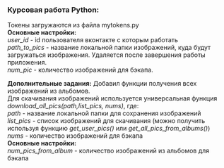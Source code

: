 ### Курсовая работа Python:  
Токены загружаются из файла mytokens.py  
**Основные настройки:**  
*user_id* - id пользователя вконтакте с которым работать  
*path_to_pics* - название локальной папки изображений, куда будут загружаться изображения. Удаляется после завершения работы приложения.  
*num_pic* - количество изображений для бэкапа.  

**Дополнительные задания:**
Добавил функции получения всех изображений из альбомов.  
Для скачивания изображений используется универсальная функция *download_all_pics(path,list_pics, nums)*,
где:  
*path* - название локальной папки для сохранения изображений  
*list_pics* - список изображений для скачивания (можно получить используя функцию *get_user_pics()* или *get_all_pics_from_albums()*)  
*nums* -  количество изображений для бэкапа  
**Основные настройки:**  
*num_pics_from_album* - количество изображений из альбомов для бэкапа